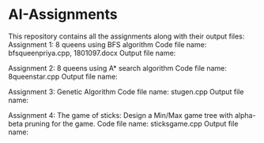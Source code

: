 # AI-Assignments
This repository contains all the assignments along with their output files:
Assignment 1: 8 queens using BFS algorithm
Code file name: bfsqueenpriya.cpp, 1801097.docx
Output file name:

Assignment 2: 8 queens using A* search algorithm
Code file name: 8queenstar.cpp
Output file name:

Assignment 3: Genetic Algorithm
Code file name: stugen.cpp
Output file name:

Assignment 4: The game of sticks: Design a Min/Max game tree with alpha-beta pruning for the game. 
Code  file name: sticksgame.cpp
Output file name:
